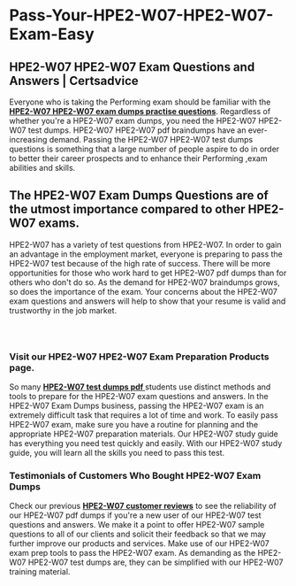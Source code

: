 # Pass-Your-HPE2-W07-HPE2-W07-Exam-Easy
<h2><strong>HPE2-W07 HPE2-W07 Exam Questions and Answers | Certsadvice</strong></h2> <p>Everyone who is taking the Performing exam should be familiar with the <a href="http://www.certsadvice.com/hpe2-w07/hpe2-w07-practice-questions"><strong>HPE2-W07 HPE2-W07 exam dumps practise questions</strong></a>. Regardless of whether you&#39;re a HPE2-W07 exam dumps, you need the HPE2-W07 HPE2-W07 test dumps. HPE2-W07 HPE2-W07 pdf braindumps have an ever-increasing demand. Passing the HPE2-W07 HPE2-W07 test dumps questions is something that a large number of people aspire to do in order to better their career prospects and to enhance their Performing ,exam abilities and skills.</p> <h2><strong>The HPE2-W07 Exam Dumps Questions are of the utmost importance compared to other HPE2-W07 exams.</strong></h2> <p>HPE2-W07 has a variety of test questions from HPE2-W07. In order to gain an advantage in the employment market, everyone is preparing to pass the HPE2-W07 test because of the high rate of success. There will be more opportunities for those who work hard to get HPE2-W07 pdf dumps than for others who don&#39;t do so. As the demand for HPE2-W07 braindumps grows, so does the importance of the exam. Your concerns about the HPE2-W07 exam questions and answers will help to show that your resume is valid and trustworthy in the job market.</p> <p><a href="http://www.certsadvice.com/hpe2-w07/hpe2-w07-practice-questions" style="display: block; padding: 1em 0; text-align: center; "><img alt="" src="https://1.bp.blogspot.com/-RUOr8Wn-CRk/YUYAxC8kcHI/AAAAAAAAAnw/F7BbdI3tw8QDj5z8iX0vQAioQzKiUxduwCLcBGAsYHQ/s0/unnamed.jpg" /></a></p> <h3><strong>Visit our HPE2-W07 HPE2-W07 Exam Preparation Products page.</strong></h3> <p>So many <a href="http://www.certsadvice.com/hpe2-w07/hpe2-w07-practice-questions"><strong>HPE2-W07 test dumps pdf </strong></a>students use distinct methods and tools to prepare for the HPE2-W07 exam questions and answers. In the HPE2-W07 Exam Dumps business, passing the HPE2-W07 exam is an extremely difficult task that requires a lot of time and work. To easily pass HPE2-W07 exam, make sure you have a routine for planning and the appropriate HPE2-W07 preparation materials. Our HPE2-W07 study guide has everything you need test quickly and easily. With our HPE2-W07 study guide, you will learn all the skills you need to pass this test.</p> <h3><strong>Testimonials of Customers Who Bought HPE2-W07 Exam Dumps</strong></h3> <p>Check our previous <a href="http://www.certsadvice.com/hpe2-w07/hpe2-w07-practice-questions"><strong>HPE2-W07 customer reviews</strong></a> to see the reliability of our HPE2-W07 pdf dumps if you&#39;re a new user of our HPE2-W07 test questions and answers. We make it a point to offer HPE2-W07 sample questions to all of our clients and solicit their feedback so that we may further improve our products and services. Make use of our HPE2-W07 exam prep tools to pass the HPE2-W07 exam. As demanding as the HPE2-W07 HPE2-W07 test dumps are, they can be simplified with our HPE2-W07 training material.</p>
